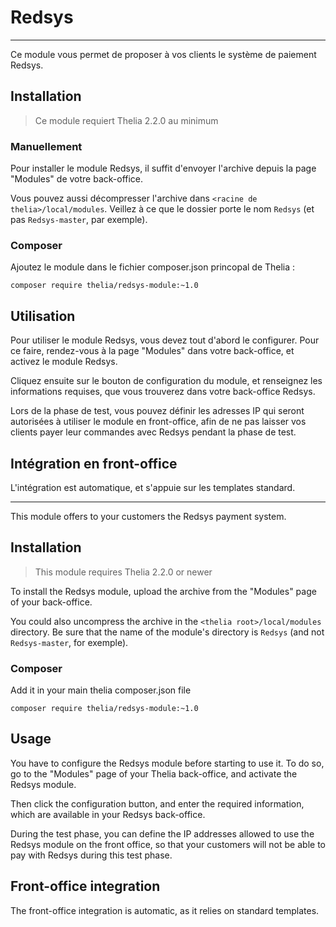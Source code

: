 # Redsys
----------

Ce module vous permet de proposer à vos clients le système de paiement Redsys.

## Installation

> Ce module requiert Thelia 2.2.0 au minimum

### Manuellement

Pour installer le module Redsys, il suffit d'envoyer l'archive depuis la page "Modules" de votre back-office.

Vous pouvez aussi décompresser l'archive dans `<racine de thelia>/local/modules`. Veillez à ce que le dossier porte le nom `Redsys` (et pas `Redsys-master`, par exemple).

### Composer

Ajoutez le module dans le fichier composer.json princopal de Thelia :

```
composer require thelia/redsys-module:~1.0
```

## Utilisation

Pour utiliser le module Redsys, vous devez tout d'abord le configurer. Pour ce faire, rendez-vous à la page "Modules" dans votre back-office, et activez le module Redsys.

Cliquez ensuite sur le bouton de configuration du module, et renseignez les informations requises, que vous trouverez dans votre back-office Redsys.

Lors de la phase de test, vous pouvez définir les adresses IP qui seront autorisées à utiliser le module en front-office, afin de ne pas laisser vos clients payer leur commandes avec Redsys pendant la phase de test.

## Intégration en front-office

L'intégration est automatique, et s'appuie sur les templates standard.

----------

This module offers to your customers the Redsys payment system.

## Installation

> This module requires Thelia 2.2.0 or newer

To install the Redsys module, upload the archive from the "Modules" page of your back-office.

You could also uncompress the archive in the `<thelia root>/local/modules` directory. Be sure that the name of the module's directory is `Redsys` (and not `Redsys-master`, for exemple).

### Composer

Add it in your main thelia composer.json file

```
composer require thelia/redsys-module:~1.0
```

## Usage

You have to configure the Redsys module before starting to use it. To do so, go to the "Modules" page of your Thelia back-office, and activate the Redsys module.

Then click the configuration button, and enter the required information, which are available in your Redsys back-office.

During the test phase, you can define the IP addresses allowed to use the Redsys module on the front office, so that your customers will not be able to pay with Redsys during this test phase. 

## Front-office integration

The front-office integration is automatic, as it relies on standard templates.
